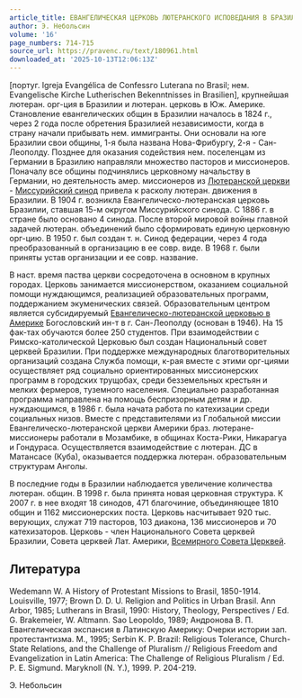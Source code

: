 ```yaml
---
article_title: ЕВАНГЕЛИЧЕСКАЯ ЦЕРКОВЬ ЛЮТЕРАНСКОГО ИСПОВЕДАНИЯ В БРАЗИЛИИ
author: Э. Небольсин
volume: '16'
page_numbers: 714-715
source_url: https://pravenc.ru/text/180961.html
downloaded_at: '2025-10-13T12:06:13Z'
---
```


[португ. Igreja Evangélica de Confessгo Luterana no Brasil; нем. Evangelische Kirche Lutherischen Bekenntnisses in Brasilien], крупнейшая лютеран. орг-ция в Бразилии и лютеран. церковь в Юж. Америке. Становление евангелических общин в Бразилии началось в 1824 г., через 2 года после обретения Бразилией независимости, когда в страну начали прибывать нем. иммигранты. Они основали на юге Бразилии свои общины, 1-я была названа Нова-Фрибургу, 2-я - Сан-Леополду. Позднее для оказания содействия нем. поселенцам из Германии в Бразилию направляли множество пасторов и миссионеров. Поначалу все общины подчинялись церковному начальству в Германии, но деятельность амер. миссионеров из [Лютеранской церкви](<https://pravenc.ru/text/Лютеранской церкви.html>) - [Миссурийский синод](<https://pravenc.ru/text/Миссурийский синод.html>) привела к расколу лютеран. движения в Бразилии. В 1904 г. возникла Евангелическо-лютеранская церковь Бразилии, ставшая 15-м округом Миссурийского синода. С 1886 г. в стране было основано 4 синода. После второй мировой войны главной задачей лютеран. объединений было сформировать единую церковную орг-цию. В 1950 г. был создан т. н. Синод федерации, через 4 года преобразованный в организацию в ее совр. виде. В 1968 г. были приняты устав организации и ее совр. название.

В наст. время паства церкви сосредоточена в основном в крупных городах. Церковь занимается миссионерством, оказанием социальной помощи нуждающимся, реализацией образовательных программ, поддержанием экуменических связей. Образовательным центром является субсидируемый [Евангелическо-лютеранской церковью в Америке](<https://pravenc.ru/text/Евангелическо-лютеранской церковью в Америке.html>) Богословский ин-т в г. Сан-Леополду (основан в 1946). На 15 фак-тах обучаются более 250 студентов. При взаимодействии с Римско-католической Церковью был создан Национальный совет церквей Бразилии. При поддержке международных благотворительных организаций создана Служба помощи, к-рая вместе с этими орг-циями осуществляет ряд социально ориентированных миссионерских программ в городских трущобах, среди безземельных крестьян и мелких фермеров, туземного населения. Специально разработанная программа направлена на помощь беспризорным детям и др. нуждающимся, в 1986 г. была начата работа по катехизации среди социальных низов. Вместе с представителями из Глобальной миссии Евангелическо-лютеранской церкви Америки браз. лютеране-миссионеры работали в Мозамбике, в общинах Коста-Рики, Никарагуа и Гондураса. Осуществляется взаимодействие с лютеран. ДС в Матансасе (Куба), оказывается поддержка лютеран. образовательным структурам Анголы.

В последние годы в Бразилии наблюдается увеличение количества лютеран. общин. В 1998 г. была принята новая церковная структура. К 2007 г. в нее входят 18 cинодов, 471 благочиние, объединяющее 1810 общин и 1162 миссионерских поста. Церковь насчитывает 920 тыс. верующих, служат 719 пасторов, 103 диакона, 136 миссионеров и 70 катехизаторов. Церковь - член Национального Совета церквей Бразилии, Совета церквей Лат. Америки, [Всемирного Совета Церквей](<https://pravenc.ru/text/Всемирного Совета Церквей.html>).

## Литература

Wedemann W. A History of Protestant Missions to Brasil, 1850-1914. Louisville, 1977; Brown D. D. U. Religion and Politics in Urban Brasil. Ann Arbor, 1985; Lutherans in Brasil, 1990: History, Theology, Perspectives / Ed. G. Brakemeier, W. Altmann. Sao Leopoldo, 1989; Андронова В. П. Евангелическая экспансия в Латинскую Америку: Очерки истории зап. протестантизма. М., 1995; Serbin K. P. Brazil: Religious Tolerance, Church-State Relations, and the Challenge of Pluralism // Religious Freedom and Evangelization in Latin America: The Challenge of Religious Pluralism / Ed. P. E. Sigmund. Maryknoll (N. Y.), 1999. P. 204-219.

Э. Небольсин
